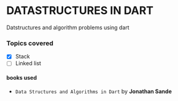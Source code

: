 # DATASTRUCTURES IN DART

Datstructures and algorithm problems using dart


### Topics covered
- [x] Stack
- [ ] Linked list 

#### books used
- `Data Structures and Algorithms in Dart` by **Jonathan Sande**